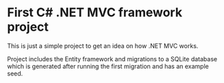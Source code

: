 # First C# .NET MVC framework project

This is just a simple project to get an idea on how .NET MVC works. 

Project includes the Entity framework and migrations to a SQLite database which is generated after running the first migration and has an example seed.